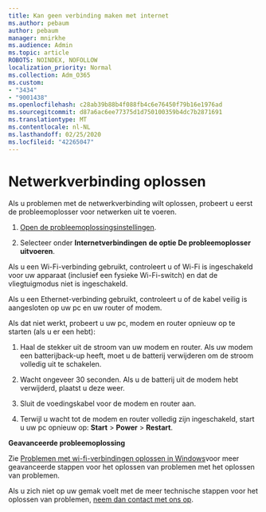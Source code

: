 ```yaml
---
title: Kan geen verbinding maken met internet
ms.author: pebaum
author: pebaum
manager: mnirkhe
ms.audience: Admin
ms.topic: article
ROBOTS: NOINDEX, NOFOLLOW
localization_priority: Normal
ms.collection: Adm_O365
ms.custom:
- "3434"
- "9001438"
ms.openlocfilehash: c28ab39b88b4f088fb4c6e76450f79b16e1976ad
ms.sourcegitcommit: d87a6ac6ee77375d1d750100359b4dc7b2871691
ms.translationtype: MT
ms.contentlocale: nl-NL
ms.lasthandoff: 02/25/2020
ms.locfileid: "42265047"
---
```

# <a name="fix-network-connection"></a>Netwerkverbinding oplossen

Als u problemen met de netwerkverbinding wilt oplossen, probeert u eerst de probleemoplosser voor netwerken uit te voeren. 

1. [Open de probleemoplossingsinstellingen](ms-settings:troubleshoot).

2. Selecteer onder **Internetverbindingen** **de optie De probleemoplosser uitvoeren**.

Als u een Wi-Fi-verbinding gebruikt, controleert u of Wi-Fi is ingeschakeld voor uw apparaat (inclusief een fysieke Wi-Fi-switch) en dat de vliegtuigmodus niet is ingeschakeld.

Als u een Ethernet-verbinding gebruikt, controleert u of de kabel veilig is aangesloten op uw pc en uw router of modem.

Als dat niet werkt, probeert u uw pc, modem en router opnieuw op te starten (als u er een hebt):

1. Haal de stekker uit de stroom van uw modem en router. Als uw modem een batterijback-up heeft, moet u de batterij verwijderen om de stroom volledig uit te schakelen.

2. Wacht ongeveer 30 seconden. Als u de batterij uit de modem hebt verwijderd, plaatst u deze weer.

3. Sluit de voedingskabel voor de modem en router aan.

4. Terwijl u wacht tot de modem en router volledig zijn ingeschakeld, start u uw pc opnieuw op: **Start** > **Power** > **Restart**.

**Geavanceerde probleemoplossing**

Zie [Problemen met wi-fi-verbindingen oplossen in Windows](https://support.microsoft.com/help/10741?ocid=SMC10741%2F)voor meer geavanceerde stappen voor het oplossen van problemen met het oplossen van problemen. 

Als u zich niet op uw gemak voelt met de meer technische stappen voor het oplossen van problemen, [neem dan contact met ons op](https://support.microsoft.com/contactus).
